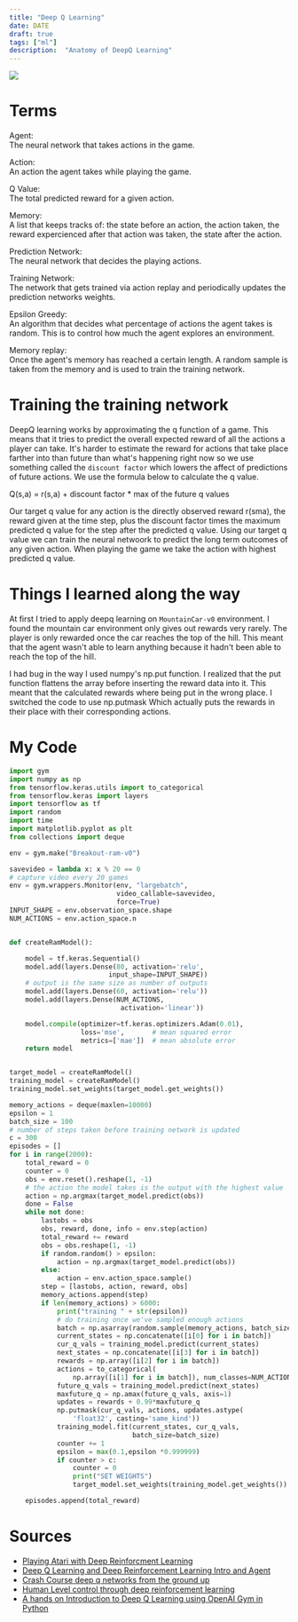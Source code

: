 ```yaml
---
title: "Deep Q Learning"
date: DATE
draft: true
tags: ["ml"]
description:  "Anatomy of DeepQ Learning"
---
```

<img src="/vids/ml/deepq.gif">


# Terms
Agent:  
The neural network that takes actions in the game.  

Action:  
An action the agent takes while playing the game.  

Q Value:  
The total predicted reward for a given action.  

Memory:  
A list that keeps tracks of: the state before an action, the action taken, the reward expercienced after that action was taken, the state after the action.  

Prediction Network:  
The neural network that decides the playing actions.  

Training Network:  
The network that gets trained via action replay and periodically updates the prediction networks weights.  

Epsilon Greedy:  
An algorithm that decides what percentage of actions the agent takes is random. This is to control how much the agent explores an environment.

Memory replay:  
Once the agent's memory has reached a certain length. A random sample is taken from the memory and is used to train the training network. 

# Training the training network

DeepQ learning works by approximating the q function of a game. This means that it tries to predict the overall expected reward of all the actions a player can take. It's harder to estimate the reward for actions that take place farther into than future than what's happening right now so we use something called the `discount factor` which lowers the affect of predictions of future actions. We use the formula below to calculate the q value. 

Q(s,a) = r(s,a) + discount factor * max of the future q values

Our target q value for any action is the directly observed reward r(sma), the reward given at the time step, plus the discount factor times the maximum predicted q value for the step after the predicted q value. Using our target q value we can train the neural netwoork to predict the long term outcomes of any given action. When playing the game we take the action with highest predicted q value. 

# Things I learned along the way

At first I tried to apply deepq learning on `MountainCar-v0` environment. I found the mountain car environment only gives out rewards very rarely. The player is only rewarded once the car reaches the top of the hill. This meant that the agent wasn't able to learn anything because it hadn't been able to reach the top of the hill.  

I had bug in the way I used numpy's np.put function. I realized that the put function flattens the array before inserting the reward data into it. This meant that the calculated rewards where being put in the wrong place. I switched the code to use np.putmask Which actually puts the rewards in their place with their corresponding actions. 

# My Code


```python 
import gym
import numpy as np
from tensorflow.keras.utils import to_categorical
from tensorflow.keras import layers
import tensorflow as tf
import random
import time
import matplotlib.pyplot as plt
from collections import deque

env = gym.make("Breakout-ram-v0")

savevideo = lambda x: x % 20 == 0
# capture video every 20 games
env = gym.wrappers.Monitor(env, "largebatch",
                           video_callable=savevideo,
                           force=True)
INPUT_SHAPE = env.observation_space.shape
NUM_ACTIONS = env.action_space.n


def createRamModel():

    model = tf.keras.Sequential()
    model.add(layers.Dense(80, activation='relu', 
                         input_shape=INPUT_SHAPE))
    # output is the same size as number of outputs
    model.add(layers.Dense(60, activation='relu'))
    model.add(layers.Dense(NUM_ACTIONS, 
                            activation='linear'))

    model.compile(optimizer=tf.keras.optimizers.Adam(0.01),
                  loss='mse',       # mean squared error
                  metrics=['mae'])  # mean absolute error
    return model


target_model = createRamModel()
training_model = createRamModel()
training_model.set_weights(target_model.get_weights())

memory_actions = deque(maxlen=10000)
epsilon = 1
batch_size = 100
# number of steps taken before training network is updated
c = 300
episodes = []
for i in range(2000):
    total_reward = 0
    counter = 0
    obs = env.reset().reshape(1, -1)
    # the action the model takes is the output with the highest value
    action = np.argmax(target_model.predict(obs))
    done = False
    while not done:
        lastobs = obs
        obs, reward, done, info = env.step(action)
        total_reward += reward
        obs = obs.reshape(1, -1)
        if random.random() > epsilon:
            action = np.argmax(target_model.predict(obs))
        else:
            action = env.action_space.sample()
        step = [lastobs, action, reward, obs]
        memory_actions.append(step)
        if len(memory_actions) > 6000:
            print("training " + str(epsilon))
            # do training once we've sampled enough actions
            batch = np.asarray(random.sample(memory_actions, batch_size))
            current_states = np.concatenate([i[0] for i in batch])
            cur_q_vals = training_model.predict(current_states)
            next_states = np.concatenate([i[3] for i in batch])
            rewards = np.array([i[2] for i in batch])
            actions = to_categorical(
                np.array([i[1] for i in batch]), num_classes=NUM_ACTIONS)
            future_q_vals = training_model.predict(next_states)
            maxfuture_q = np.amax(future_q_vals, axis=1)
            updates = rewards + 0.99*maxfuture_q
            np.putmask(cur_q_vals, actions, updates.astype(
                'float32', casting='same_kind'))
            training_model.fit(current_states, cur_q_vals,
                               batch_size=batch_size)
            counter += 1
            epsilon = max(0.1,epsilon *0.999999)
            if counter > c:
                counter = 0
                print("SET WEIGHTS")
                target_model.set_weights(training_model.get_weights())

    episodes.append(total_reward)
```

# Sources
- [Playing Atari with Deep Reinforcment Learning](https://arxiv.org/pdf/1312.5602.pdf)
- [Deep Q Learning and Deep Reinforcement Learning Intro and Agent](https://pythonprogramming.net/deep-q-learning-dqn-reinforcement-learning-python-tutorial/)
- [Crash Course deep q networks from the ground up](https://towardsdatascience.com/qrash-course-deep-q-networks-from-the-ground-up-1bbda41d3677)
- [Human Level control through deep reinforcement learning](https://web.stanford.edu/class/psych209/Readings/MnihEtAlHassibis15NatureControlDeepRL.pdf)
- [A hands on Introduction to Deep Q Learning using OpenAI Gym in Python](https://www.analyticsvidhya.com/blog/2019/04/introduction-deep-q-learning-python/)